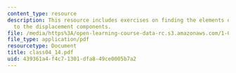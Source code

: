 ```yaml
---
content_type: resource
description: This resource includes exercises on finding the elements of the two columns  corresponding
  to the displacement components.
file: /media/https%3A/open-learning-course-data-rc.s3.amazonaws.com/1-050-solid-mechanics-fall-2004/439361a4f4c71301dfa849ce0005b7a2_class04_14.pdf
file_type: application/pdf
resourcetype: Document
title: class04_14.pdf
uid: 439361a4-f4c7-1301-dfa8-49ce0005b7a2
---
```

